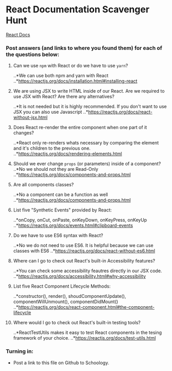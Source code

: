 # React Documentation Scavenger Hunt

[React Docs](https://facebook.github.io/react/docs/hello-world.html)

### Post answers (and links to where you found them) for each of the questions below:

1. Can we use `npm` with React or do we have to use `yarn`?

    ..*We can use both npm and yarn with React
    ..*https://reactjs.org/docs/installation.html#installing-react


2. We are using JSX to write HTML inside of our React. Are we required to use JSX with React? Are there any alternatives?

    ..*It is not needed but it is highly recommended. If you don't want to use JSX you can also use Javascript
    ..*https://reactjs.org/docs/react-without-jsx.html

3. Does React re-render the entire component when one part of it changes?

    ..*React only re-renders whats necessary by comparing the element and it's children to the previous one.
    ..*https://reactjs.org/docs/rendering-elements.html

4. Should we ever change `props` (or parameters) inside of a component? 
    ..*No we should not they are Read-Only
    ..*https://reactjs.org/docs/components-and-props.html


5. Are all components classes? 

    ..*No a component can be a function as well
    ..*https://reactjs.org/docs/components-and-props.html

6. List five "Synthetic Events" provided by React:

    ..*onCopy, onCut, onPaste, onKeyDown, onKeyPress, onKeyUp
    ..*https://reactjs.org/docs/events.html#clipboard-events

7. Do we have to use ES6 syntax with React?

    ..*No we do not need to use ES6. It is helpful because we can use classes with ES6
    ..*https://reactjs.org/docs/react-without-es6.html 

8. Where can I go to check out React's built-in Accessibility features?

    ..*You can check some accessibility feautres directly in our JSX code.
    ..*https://reactjs.org/docs/accessibility.html#why-accessibility

9. List five React Component Lifecycle Methods:

    ..*constructor(), render(), shoudComponentUpdate(), componentWillUnmount(), componentDidMount()
    ..*https://reactjs.org/docs/react-component.html#the-component-lifecycle

10. Where would I go to check out React's built-in testing tools?

    ..*ReactTestUtils makes it easy to test React components in the tesing framework of your choice.
    ..*https://reactjs.org/docs/test-utils.html

### Turning in:

* Post a link to this file on Github to Schoology.
